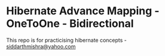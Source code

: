 # Hibernate Advance Mapping - OneToOne - Bidirectional
This repo is for practicising hibernate concepts - siddarthmishra@yahoo.com
